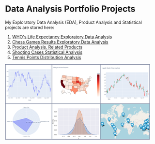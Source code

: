 # Data Analysis Portfolio Projects

My Exploratory Data Analysis (EDA), Product Analysis and Statistical projects are stored here:

1. [WHO's Life Expectancy Exploratory Data Analysis](https://github.com/ZhuuukDS/Data-Analysis/tree/main/Life%20Expectancy%20EDA)
2. [Chess Games Results Exploratory Data Analysis](https://github.com/ZhuuukDS/Data-Analysis/tree/main/Chess%20Games%20Results%20Exploratory%20Analysis)
3. [Product Analysis. Related Products](https://github.com/ZhuuukDS/Data-Analysis/tree/main/Product%20Analysis.%20Related%20Products)
4. [Shooting Cases Statistical Analysis](https://github.com/ZhuuukDS/Data-Analysis/tree/main/Shooting%20Cases%20Statistical%20Analysis)
5. [Tennis Points Distribution Analysis](https://github.com/ZhuuukDS/Data-Analysis/tree/main/Tennis%20Points%20Distribution%20Analysis)

<img src='vis_collage.png' height=250>
